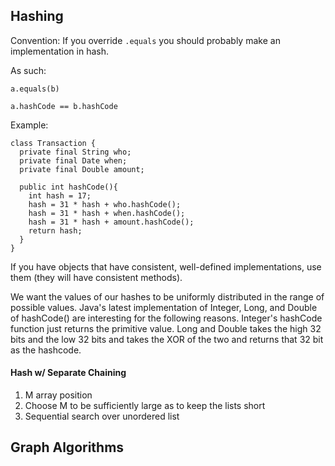 ## Hashing

Convention: If you override `.equals` you should probably make an implementation in hash.

As such:
```
a.equals(b)

a.hashCode == b.hashCode
```

Example:
```
class Transaction {
  private final String who;
  private final Date when;
  private final Double amount;

  public int hashCode(){
    int hash = 17;
    hash = 31 * hash + who.hashCode();
    hash = 31 * hash + when.hashCode();
    hash = 31 * hash + amount.hashCode();
    return hash;
  }
}

```

If you have objects that have consistent, well-defined implementations, use them (they will have consistent methods).


We want the values of our hashes to be uniformly distributed in the range of possible values. Java's latest implementation of Integer, Long, and Double of hashCode() are interesting for the following reasons. Integer's hashCode function just returns the primitive value. Long and Double takes the high 32 bits and the low 32 bits and takes the XOR of the two and returns that 32 bit as the hashcode.

#### Hash w/ Separate Chaining

1. M array position
2. Choose M to be sufficiently large as to keep the lists short
3. Sequential search over unordered list

## Graph Algorithms
